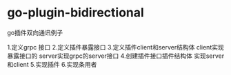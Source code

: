 # go-plugin-bidirectional
go插件双向通讯例子



1.定义grpc 接口
2.定义插件暴露接口
3.定义插件client和server结构体 
    client实现暴露接口的
    server实现grpc的server接口
4.创建插件接口插件结构体 实现server和client
5.实现插件
6.实现条用者
